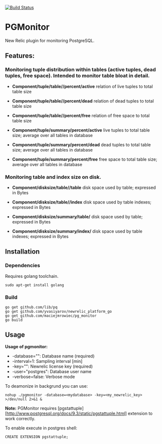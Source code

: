[![Build Status](https://drone.io/github.com/maciejmrowiec/pg_monitor/status.png)](https://drone.io/github.com/maciejmrowiec/pgmonitor/latest)

# **PGMonitor**

New Relic plugin for monitoring PostgreSQL.

## Features:

### Monitoring tuple distribution within tables (active tuples, dead tuples, free space). Intended to monitor table bloat in detail.

* **Component/tuple/table/<tablename>/percent/active** relation of live tuples to total table size
* **Component/tuple/table/<tablename>/percent/dead** relation of dead tuples to total table size
* **Component/tuple/table/<tablename>/percent/free** relation of free space to total table size

* **Component/tuple/summary/percent/active** live tuples to total table size; average over all tables in database
* **Component/tuple/summary/percent/dead** dead tuples to total table size; average over all tables in database
* **Component/tuple/summary/percent/free** free space to total table size; average over all tables in database

### Monitoring table and index size on disk.

* **Component/disksize/table/<tablename>/table** disk space used by table; expressed in Bytes
* **Component/disksize/table/<tablename>/index** disk space used by table indexes; expressed in Bytes

* **Component/disksize/summary/table/<tablename>** disk space used by table; expressed in Bytes
* **Component/disksize/summary/index/<tablename>** disk space used by table indexes; expressed in Bytes


## Installation

### Dependencies

Requires golang toolchain.

```
sudo apt-get install golang
```

### Build

```
go get github.com/lib/pq
go get github.com/yvasiyarov/newrelic_platform_go
go get github.com/maciejmrowiec/pg_monitor
go build
```

## Usage

**Usage of pgmonitor:**
* -database="": Database name (required)
* -interval=1: Sampling interval [min]
* -key="": Newrelic license key (required)
* -user="postgres": Database user name
* -verbose=false: Verbose mode

To deamonize in backgrund you can use:

```
nohup ./pgmonitor -database=<mydatabase> -key=<my_newrelic_key> >/dev/null 2>&1 &
```

**Note:** PGMonitor requires [pgstattuple][http://www.postgresql.org/docs/9.3/static/pgstattuple.html] extension to work correctly.

To enable execute in postgres shell:

```
CREATE EXTENSION pgstattuple;
```
